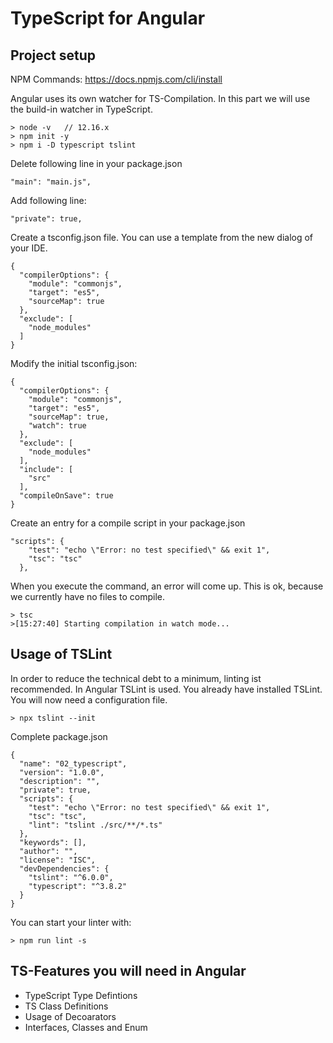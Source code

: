 # TypeScript for Angular

## Project setup

NPM Commands:
https://docs.npmjs.com/cli/install

Angular uses its own watcher for TS-Compilation. In this part we will use the build-in watcher in TypeScript.

    > node -v   // 12.16.x
    > npm init -y
    > npm i -D typescript tslint
    
Delete following line in your package.json

    "main": "main.js",
    
Add following line:

    "private": true,
    
Create a tsconfig.json file. You can use a template from the new dialog of your IDE.

    {
      "compilerOptions": {
        "module": "commonjs",
        "target": "es5",
        "sourceMap": true
      },
      "exclude": [
        "node_modules"
      ]
    }
    
Modify the initial tsconfig.json:

    {
      "compilerOptions": {
        "module": "commonjs",
        "target": "es5",
        "sourceMap": true,
        "watch": true
      },
      "exclude": [
        "node_modules"
      ],
      "include": [
        "src"
      ],
      "compileOnSave": true
    }
    
Create an entry for a compile script in your package.json

    "scripts": {
        "test": "echo \"Error: no test specified\" && exit 1",
        "tsc": "tsc"
      },

When you execute the command, an error will come up. This is ok, because we currently have no files to compile.

    > tsc
    >[15:27:40] Starting compilation in watch mode...

## Usage of TSLint

In order to reduce the technical debt to a minimum, linting ist recommended. In Angular TSLint is used. You already have installed TSLint. You will now need a configuration file.

    > npx tslint --init
    
Complete package.json
    
    {
      "name": "02_typescript",
      "version": "1.0.0",
      "description": "",
      "private": true,
      "scripts": {
        "test": "echo \"Error: no test specified\" && exit 1",
        "tsc": "tsc",
        "lint": "tslint ./src/**/*.ts"
      },
      "keywords": [],
      "author": "",
      "license": "ISC",
      "devDependencies": {
        "tslint": "^6.0.0",
        "typescript": "^3.8.2"
      }
    }

You can start your linter with:

    > npm run lint -s


## TS-Features you will need in Angular

- TypeScript Type Defintions
- TS Class Definitions
- Usage of Decoarators
- Interfaces, Classes and Enum
